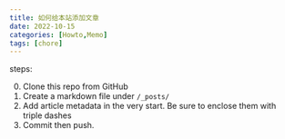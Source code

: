 ```yaml
---
title: 如何给本站添加文章
date: 2022-10-15
categories: [Howto,Memo]
tags: [chore]
---
```


steps:

0. Clone this repo from GitHub
1. Create a markdown file under `/_posts/`
2. Add article metadata in the very start. Be sure to enclose them with triple dashes
3. Commit then push.